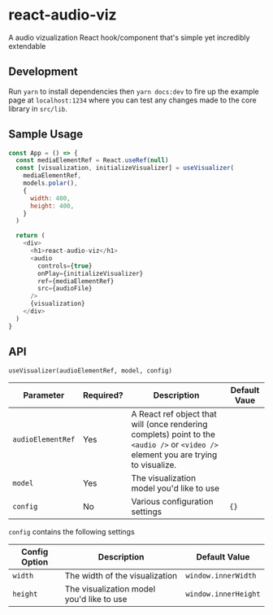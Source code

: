 # react-audio-viz

A audio vizualization React hook/component that's simple yet incredibly extendable

## Development

Run `yarn` to install dependencies then `yarn docs:dev` to fire up the example page at `localhost:1234` where you can test any changes made to the core library in `src/lib`.

## Sample Usage

```js
const App = () => {
  const mediaElementRef = React.useRef(null)
  const [visualization, initializeVisualizer] = useVisualizer(
    mediaElementRef,
    models.polar(),
    {
      width: 400,
      height: 400,
    }
  )

  return (
    <div>
      <h1>react-audio-viz</h1>
      <audio
        controls={true}
        onPlay={initializeVisualizer}
        ref={mediaElementRef}
        src={audioFile}
      />
      {visualization}
    </div>
  )
}
```

## API

`useVisualizer(audioElementRef, model, config)`

| Parameter         | Required? | Description                                                                                                                         | Default Vaue |
| ----------------- | --------- | ----------------------------------------------------------------------------------------------------------------------------------- | ------------ |
| `audioElementRef` | Yes       | A React ref object that will (once rendering complets) point to the `<audio />` or `<video />` element you are trying to visualize. |              |
| `model`           | Yes       | The visualization model you'd like to use                                                                                           |              |
| `config`          | No        | Various configuration settings                                                                                                      | `{}`         |

`config` contains the following settings

| Config Option | Description                               | Default Value        |
| ------------- | ----------------------------------------- | -------------------- |
| `width`       | The width of the visualization            | `window.innerWidth`  |
| `height`      | The visualization model you'd like to use | `window.innerHeight` |
